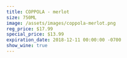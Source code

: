 ```yaml
---
title: COPPOLA - merlot
size: 750ML
image: /assets/images/coppola-merlot.png
reg_price: $17.99
special_price: $13.99
expiration_date: 2018-12-11 00:00:00 -0700
show_wine: true
---
```


